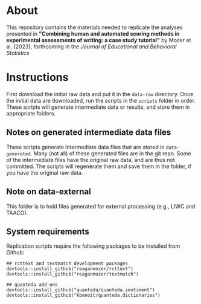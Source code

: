 # About

This repository contains the materials needed to replicate the analyses presented in **"Combining human and automated scoring methods in experimental assessments of writing: a case study tutorial"** by Mozer et al. (2023), forthcoming in the *Journal of Educational and Behavioral Statistics*


# Instructions
First download the initial raw data and put it in the `data-raw` directory.
Once the initial data are downloaded,  run the scripts in the `scripts` folder in order.
These scripts will generate intermediate data or results, and store them in appropriate folders.


## Notes on generated intermediate data files
These scripts generate intermediate data files that are stored in `data-generated`.
Many (not all) of these generated files are in the git repo.
Some of the intermediate files have the original raw data, and are thus not committed.  The scripts will regenerate them and save them in the folder, if you have the original raw data.

## Note on data-external
This folder is to hold files generated for external processing (e.g., LIWC and TAACO).

## System requirements
Replication scripts require the following packages to be installed from Github:

```{r}
## rcttext and textmatch development packages
devtools::install_github("reaganmozer/rcttext")
devtools::install_github("reaganmozer/textmatch")

## quanteda add-ons
devtools::install_github("quanteda/quanteda.sentiment")
devtools::install_github("kbenoit/quanteda.dictionaries")
```	
